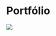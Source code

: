 # Portfólio

![](https://github.com/tadeubdev/tadeubdev.github.io/blob/main/src/assets/images/prints/screen-capture-2024-10-041741.gif)
